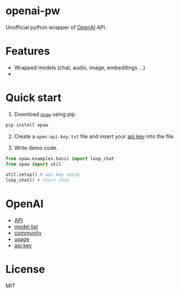 # openai-pw
Unofficial python wrapper of [OpenAI](https://openai.com/) API.

# Features
- Wrapped models (chat, audio, image, embeddings ...)
- 

# Quick start
1. Download [`opaw`](https://pypi.org/project/opaw/) using pip.
```cmd
pip install opaw
```

2. Create a `open-api-key.txt` file and insert your [api key](https://platform.openai.com/account/api-keys) into the file.

3. Write demo code.
```py
from opaw.examples.basic import loop_chat 
from opaw import util

util.setup() # api key setup
loop_chat() # start chat
```


# OpenAI
- [API](https://platform.openai.com/docs/api-reference/introduction)
- [model list](https://platform.openai.com/docs/models)
- [community](https://community.openai.com/)
- [usage](https://platform.openai.com/account/usage)
- [api key](https://platform.openai.com/account/api-keys)


# License
MIT